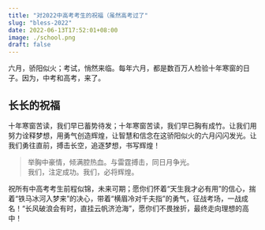 ```yaml
---
title: "对2022中高考考生的祝福（虽然高考过了"
slug: "bless-2022"
date: 2022-06-13T17:52:01+08:00
image: ./school.png
draft: false
---
```

六月，骄阳似火；考试，悄然来临。每年六月，都是数百万人检验十年寒窗的日子。因为，中考和高考，来了。  
<!--more-->  
## 长长的祝福  
十年寒窗苦读，我们早已蓄势待发；十年寒窗苦读，我们早已胸有成竹。让我们用努力诠释梦想，用勇气创造辉煌，让智慧和信念在这骄阳似火的六月闪闪发光。让我们勇往直前，搏击长空，追逐梦想，书写辉煌！

> 举胸中豪情，倾满腔热血。与雷霆搏击，同日月争光。  
> 我们，注定成功。我们，必将辉煌。  

祝所有中高考考生前程似锦，未来可期；愿你们怀着“天生我才必有用”的信心，揣着“铁马冰河入梦来”的决心，带着“横眉冷对千夫指”的勇气，征战考场，一战成名！“长风破浪会有时，直挂云帆济沧海”，愿你们不畏挫折，最终走向理想的高中！  
